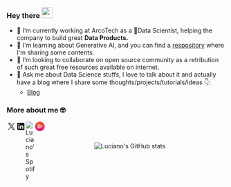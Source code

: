 ### Hey there <img src="https://media.giphy.com/media/hvRJCLFzcasrR4ia7z/giphy.gif" width="25px" height="25px">

- 🔭 I’m currently working at ArcoTech as a 🐍Data Scientist, helping the company to build great **Data Products.**
- 🌱 I'm learning about Generative AI, and you can find a [respository]() where I'm sharing some contents.
- 👯 I’m looking to collaborate on open source community as a retribution of such great free resources available on internet.  
- 💬 Ask me about Data Science stuffs, I love to talk about it and actually have a blog where I share some thoughts/projects/tutorials/ideas 👇:
  - [Blog](https://www.lobdata.com.br)

### More about me 🤓

<a href="https://twitter.com/Luciano_Bats3">
  <img align="left" alt="Luciano B | Twitter" width="22px" src="https://raw.githubusercontent.com/Automattic/social-logos/trunk/svg-min/x.svg" />
</a>
<a href="https://www.linkedin.com/in/lucianobatistads/">
  <img align="left" alt="Luciano's LinkedIN" width="22px" src="https://raw.githubusercontent.com/Automattic/social-logos/trunk/svg-min/linkedin.svg" />
</a>
<a href="https://open.spotify.com/user/731pr635y3tksh96r18sr7myn?si=d3a0676515d44e83">
  <img align="left" alt="Luciano's Spotify" width="22px" src="https://upload.wikimedia.org/wikipedia/commons/thumb/1/19/Spotify_logo_without_text.svg/768px-Spotify_logo_without_text.svg.png" />
</a>
<a href="https://app.pluralsight.com/profile/luciano-batista">
  <img align="left" alt="Luciano's Spotify" width="22px" src="https://raw.githubusercontent.com/LucianoBatista/LucianoBatista/main/assets/pluralsight.svg" />
</a>

<br>
<br>

<p align="center"> <img src="https://github-readme-stats.vercel.app/api?username=LucianoBatista&show_icons=true&theme=gotham" alt="Luciano's GitHub stats" />
  
